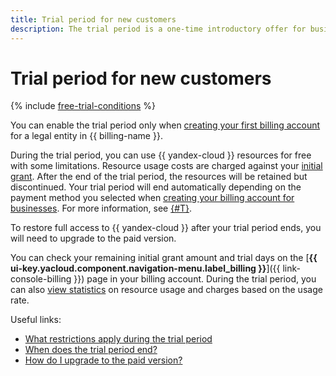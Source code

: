 ```yaml
---
title: Trial period for new customers
description: The trial period is a one-time introductory offer for businesses. You are eligible for a trial period provided you never purchased {{ yandex-cloud }} services nor activated the trial period before.
---
```


# Trial period for new customers

{% include [free-trial-conditions](../../_includes/free-trial-conditions.md) %}

You can enable the trial period only when [creating your first billing account](../quickstart/index.md) for a legal entity in {{ billing-name }}.

During the trial period, you can use {{ yandex-cloud }} resources for free with some limitations. Resource usage costs are charged against your [initial grant](bonus-account.md#start). After the end of the trial period, the resources will be retained but discontinued. Your trial period will end automatically depending on the payment method you selected when [creating your billing account for businesses](../quickstart/index.md). For more information, see [{#T}](../../getting-started/free-trial/concepts/trial-ending.md).

To restore full access to {{ yandex-cloud }} after your trial period ends, you will need to upgrade to the paid version.

You can check your remaining initial grant amount and trial days on the [**{{ ui-key.yacloud.component.navigation-menu.label_billing }}**]({{ link-console-billing }}) page in your billing account. During the trial period, you can also [view statistics](../operations/check-charges.md) on resource usage and charges based on the usage rate.

Useful links:
* [What restrictions apply during the trial period](../../getting-started/free-trial/concepts/limits.md)
* [When does the trial period end?](../../getting-started/free-trial/concepts/trial-ending.md)
* [How do I upgrade to the paid version?](../../getting-started/free-trial/concepts/upgrade-to-paid.md)